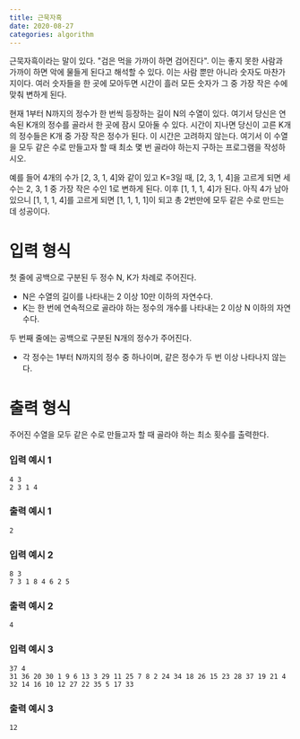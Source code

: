 ```yaml
---
title: 근묵자흑
date: 2020-08-27
categories: algorithm
---
```


근묵자흑이라는 말이 있다. "검은 먹을 가까이 하면 검어진다". 이는 좋지 못한 사람과 가까이 하면 악에 물들게 된다고 해석할 수 있다. 이는 사람 뿐만 아니라 숫자도 마찬가지이다. 여러 숫자들을 한 곳에 모아두면 시간이 흘러 모든 숫자가 그 중 가장 작은 수에 맞춰 변하게 된다.

현재 1부터 N까지의 정수가 한 번씩 등장하는 길이 N의 수열이 있다. 여기서 당신은 연속된 K개의 정수를 골라서 한 곳에 잠시 모아둘 수 있다. 시간이 지나면 당신이 고른 K개의 정수들은 K개 중 가장 작은 정수가 된다. 이 시간은 고려하지 않는다. 여기서 이 수열을 모두 같은 수로 만들고자 할 때 최소 몇 번 골라야 하는지 구하는 프로그램을 작성하시오.

예를 들어 4개의 수가 [2, 3, 1, 4]와 같이 있고 K=3일 때, [2, 3, 1, 4]을 고르게 되면 세 수는 2, 3, 1 중 가장 작은 수인 1로 변하게 된다. 이후 [1, 1, 1, 4]가 된다. 아직 4가 남아있으니 [1, 1, 1, 4]를 고르게 되면 [1, 1, 1, 1]이 되고 총 2번만에 모두 같은 수로 만드는 데 성공이다.

# 입력 형식

첫 줄에 공백으로 구분된 두 정수 N, K가 차례로 주어진다.
* N은 수열의 길이를 나타내는 2 이상 10만 이하의 자연수다.
* K는 한 번에 연속적으로 골라야 하는 정수의 개수를 나타내는 2 이상 N 이하의 자연수다.

두 번째 줄에는 공백으로 구분된 N개의 정수가 주어진다.
* 각 정수는 1부터 N까지의 정수 중 하나이며, 같은 정수가 두 번 이상 나타나지 않는다.

# 출력 형식

주어진 수열을 모두 같은 수로 만들고자 할 때 골라야 하는 최소 횟수를 출력한다.

### 입력 예시 1

```
4 3
2 3 1 4
```

### 출력 예시 1

```
2
```

### 입력 예시 2

```
8 3
7 3 1 8 4 6 2 5
```

### 출력 예시 2

```
4
```

### 입력 예시 3

```
37 4
31 36 20 30 1 9 6 13 3 29 11 25 7 8 2 24 34 18 26 15 23 28 37 19 21 4 32 14 16 10 12 27 22 35 5 17 33
```

### 출력 예시 3

```
12
```
